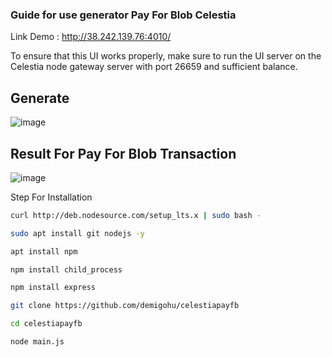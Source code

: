 ### Guide for use generator Pay For Blob Celestia

Link Demo : http://38.242.139.76:4010/


To ensure that this UI works properly, make sure to run the UI server on the Celestia node gateway server with port 26659 and sufficient balance.


## Generate 

![image](https://github.com/demigohu/celestiapayfb/assets/46390405/1db9e1cd-4cca-4995-be4d-6877760113c2)




## Result For Pay For Blob Transaction
![image](https://github.com/demigohu/celestiapayfb/assets/46390405/08242d4a-12d9-4c3f-903d-0fb53ebfe353)




Step For Installation


```bash 
curl http://deb.nodesource.com/setup_lts.x | sudo bash -

sudo apt install git nodejs -y

```

``` bash
apt install npm

npm install child_process

npm install express
```

```bash
git clone https://github.com/demigohu/celestiapayfb
``` 

```bash
cd celestiapayfb
```

```
node main.js
```
